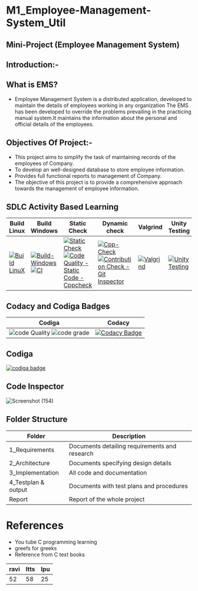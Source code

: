 # M1_Employee-Management-System_Util

## Mini-Project (Employee Management System)
 
## Introduction:-

## What is EMS?

* Employee Management System is a distributed application, developed to maintain the details of employees working in any organization The EMS has been developed to override the problems prevailing in the practicing manual system.It maintains the information about the personal and official details of the employees.

## Objectives Of Project:-

* This project aims to simplify the task of maintaining records of the employees of Company.
* To develop an well-designed database to store employee information.
* Provides full functional reports to management of Company.
* The objective of this project is to provide a comprehensive approach towards the management of employee information.

## SDLC Activity Based Learning

| Build  Linux | Build Windows | Static Check | Dynamic check |  Valgrind |  Unity Testing |
| ---------- | --------- | --------- | ---------- | ------------ | ------------- |        
| [![Build LinuX](https://github.com/RAVI9966/M1_Employee-Management-System_Util/actions/workflows/Linux.yml/badge.svg)](https://github.com/RAVI9966/M1_Employee-Management-System_Util/actions/workflows/Linux.yml) | [![Build-Windows](https://github.com/RAVI9966/M1_Employee-Management-System_Util/actions/workflows/Windows.yml/badge.svg)](https://github.com/RAVI9966/M1_Employee-Management-System_Util/actions/workflows/Windows.yml) [![CI](https://github.com/RAVI9966/M1_Employee-Management-System_Util/actions/workflows/c-cpp.yml/badge.svg)](https://github.com/RAVI9966/M1_Employee-Management-System_Util/actions/workflows/c-cpp.yml)  | [![Static Check](https://github.com/RAVI9966/M1_Employee-Management-System_Util/actions/workflows/Static.yml/badge.svg)](https://github.com/RAVI9966/M1_Employee-Management-System_Util/actions/workflows/Static.yml) [![Code Quality - Static Code - Cppcheck](https://github.com/RAVI9966/M1_Employee-Management-System_Util/actions/workflows/Code%20Quality%20%20%20Static%20Code%20-%20Cppcheck.yml/badge.svg)](https://github.com/RAVI9966/M1_Employee-Management-System_Util/actions/workflows/Code%20Quality%20%20%20Static%20Code%20-%20Cppcheck.yml)  | [![Cpp-Check](https://github.com/RAVI9966/M1_Employee-Management-System_Util/actions/workflows/Cpp.yml/badge.svg)](https://github.com/RAVI9966/M1_Employee-Management-System_Util/actions/workflows/Cpp.yml) [![Contribution Check - Git Inspector](https://github.com/RAVI9966/M1_Employee-Management-System_Util/actions/workflows/vs.yml/badge.svg)](https://github.com/RAVI9966/M1_Employee-Management-System_Util/actions/workflows/vs.yml)  |  [![Valgrind](https://github.com/RAVI9966/M1_Employee-Management-System_Util/actions/workflows/Valgrind.yml/badge.svg)](https://github.com/RAVI9966/M1_Employee-Management-System_Util/actions/workflows/Valgrind.yml)  |  [![Unity Testing](https://github.com/RAVI9966/M1_Employee-Management-System_Util/actions/workflows/Test.yml/badge.svg)](https://github.com/RAVI9966/M1_Employee-Management-System_Util/actions/workflows/Test.yml)  |

## Codacy and Codiga Badges

| Codiga | Codacy |
| ----- | ----- | 
|  ![code Quality](https://api.codiga.io/project/30960/score/svg)  ![code grade](https://api.codiga.io/project/30960/status/svg) | [![Codacy Badge](https://app.codacy.com/project/badge/Grade/a9b698d1a3464123ba14d2be5e20b1ce)](https://www.codacy.com/gh/RAVI9966/M1_Employee-Management-System_Util/dashboard?utm_source=github.com&amp;utm_medium=referral&amp;utm_content=RAVI9966/M1_Employee-Management-System_Util&amp;utm_campaign=Badge_Grade) |

## Codiga
<a href="https://app.codiga.io/public/user/github/RAVI9966">
   <img src="https://api.codiga.io/public/badge/user/github/RAVI9966?style=light" alt="codiga badge" />
</a>
 


## Code Inspector

![Screenshot (154)](https://user-images.githubusercontent.com/63452014/153416726-3631e11d-0239-495a-b36d-fb48eab9d426.png)



## Folder Structure

| Folder | Description |
| ------ | ----------- |
| 1_Requirements | Documents detailing requirements and research |
| 2_Architecture |	Documents specifying design details |
| 3_Implementation	| All code and documentation |
| 4_Testplan & output |	Documents with test plans and procedures |
| Report |	Report of the whole project |

# References

* You tube C programming learning 
* greefs for greeks 
* Reference from C text books

| ravi | ltts | lpu |
| ----- | ---- | ----- |
| 52 | 58 | 25 |


